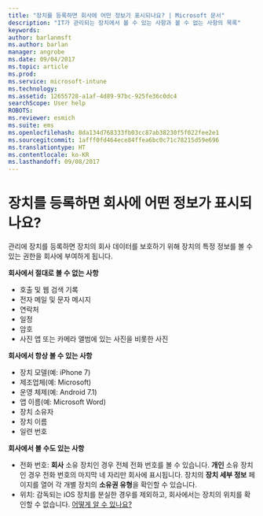 ```yaml
---
title: "장치를 등록하면 회사에 어떤 정보가 표시되나요? | Microsoft 문서"
description: "IT가 관리되는 장치에서 볼 수 있는 사항과 볼 수 없는 사항의 목록"
keywords: 
author: barlanmsft
ms.author: barlan
manager: angrobe
ms.date: 09/04/2017
ms.topic: article
ms.prod: 
ms.service: microsoft-intune
ms.technology: 
ms.assetid: 12655728-a1af-4d89-97bc-925fe36c0dc4
searchScope: User help
ROBOTS: 
ms.reviewer: esmich
ms.suite: ems
ms.openlocfilehash: 8da134d768333fb03cc87ab38230f5f022fee2e1
ms.sourcegitcommit: 1afff0fd464ece84ffea6bc0c71c78215d59e696
ms.translationtype: HT
ms.contentlocale: ko-KR
ms.lasthandoff: 09/08/2017
---
```

# <a name="what-information-can-my-company-see-when-i-enroll-my-device"></a>장치를 등록하면 회사에 어떤 정보가 표시되나요?

관리에 장치를 등록하면 장치의 회사 데이터를 보호하기 위해 장치의 특정 정보를 볼 수 있는 권한을 회사에 부여하게 됩니다.

**회사에서 절대로 볼 수 없는 사항**

- 호출 및 웹 검색 기록
- 전자 메일 및 문자 메시지
- 연락처
- 일정
-   암호
- 사진 앱 또는 카메라 앨범에 있는 사진을 비롯한 사진

**회사에서 항상 볼 수 있는 사항**

- 장치 모델(예: iPhone 7)
- 제조업체(예: Microsoft)
- 운영 체제(예: Android 7.1)
- 앱 이름(예: Microsoft Word)
- 장치 소유자
- 장치 이름
- 일련 번호

**회사에서 볼 수도 있는 사항**

-  전화 번호: **회사** 소유 장치인 경우 전체 전화 번호를 볼 수 있습니다. **개인** 소유 장치인 경우 전화 번호의 마지막 네 자리만 회사에 표시됩니다. 장치의 **장치 세부 정보** 페이지를 열어 각 개별 장치의 **소유권 유형**을 확인할 수 있습니다. 
-  위치: 감독되는 iOS 장치를 분실한 경우를 제외하고, 회사에서는 장치의 위치를 확인할 수 없습니다. [어떻게 알 수 있나요?](https://go.microsoft.com/fwlink/?linkid=853816)
